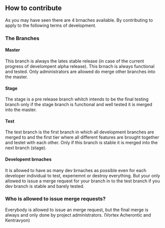 ## How to contribute ##

As you may have seen there are 4 brnaches available.
By contributing to apply to the following terms of development.

### The Branches ###
#### Master ####
This branch is always the lates stable release (in case of the current progress 
of develompent alpha release).
This brnach is always functional and tested.
Only administrators are allowed do merge other branches into the master.

#### Stage ####
The stage is a pre release branch whitch intends to be the final testing branch
only if the stage branch is functional and well tested it is merged into the master.

#### Test ####
The test branch is the first branch in which all development branches are merged 
to and the first tier where all different features are brought together and 
testet with each other.
Only if this branch is stable it is merged into the next branch (stage).

#### Developemt brnaches ####
It is allowed to have as many dev brnaches as possible even for each developer 
individual to test, experiemnt or destroy everything.
But your only allowed to issue a merge request for your branch in to the test 
branch if you dev branch is stable and barely tested.

### Who is allowed to issue merge requests? ###
Everybody is allowed to issue an merge request, but the final merge is always and only
done by project administrators. (Vortex Acherontic and Kentravyon)